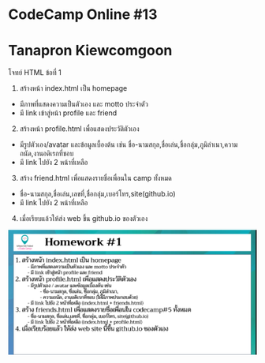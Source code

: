 # CodeCamp Online #13

# Tanapron Kiewcomgoon

โจทย์ HTML ข้อที่ 1
1. สร้างหน้า index.html เป็น homepage
- มีภาพที่แสดงความเป็นตัวเอง และ motto ประจำตัว
- มี link เข้าสู่หน้า profile และ friend
2. สร้างหน้า profile.html เพื่อแสดงประวัติตัวเอง
- มีรูปตัวเอง/avatar และข้อมูลเบื้องต้น
เช่น ชื่อ-นามสกุล,ชื่อเล่น,ชื่อกลุ่ม,ภูมิลำเนา,ความถนัด,งานอดิเรกที่ชอบ
- มี link ไปยัง 2 หน้าที่เหลือ
3. สร้าง friend.html เพื่อแสดงรายชื่อเพื่อนใน camp ทั้งหมด
- ชื่อ-นามสกุล,ชื่อเล่น,เลขที่,ชื่อกลุ่ม,เบอร์โทร,site(github.io)
- มี link ไปยัง 2 หน้าที่เหลือ
4. เมื่อเรียบแล้วให้ส่ง web ขึ้น github.io ของตัวเอง

![pic](Homework_HTML1.png)